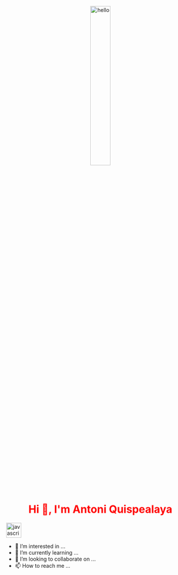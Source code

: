 <p align="center">
  <img src="https://www.rdstation.com/blog/wp-content/uploads/sites/2/2017/09/thestocks.jpg" alt="hello" width="33%" >
</p>
<h1 align="center" style="color:red"> Hi 👋, I'm Antoni Quispealaya </h1>

<img src="https://www.rdstation.com/blog/wp-content/uploads/sites/2/2017/09/thestocks.jpg](https://camo.githubusercontent.com/b4ff7f14956d1e5…a6176615363726970745f6c6f676f5f322e7376672e706e67" alt="javascript" height="40px" >

- 👀 I’m interested in ...
- 🌱 I’m currently learning ...
- 💞️ I’m looking to collaborate on ...
- 📫 How to reach me ...

<!---
NosliwKuns/NosliwKuns is a ✨ special ✨ repository because its `README.md` (this file) appears on your GitHub profile.
You can click the Preview link to take a look at your changes.
--->
